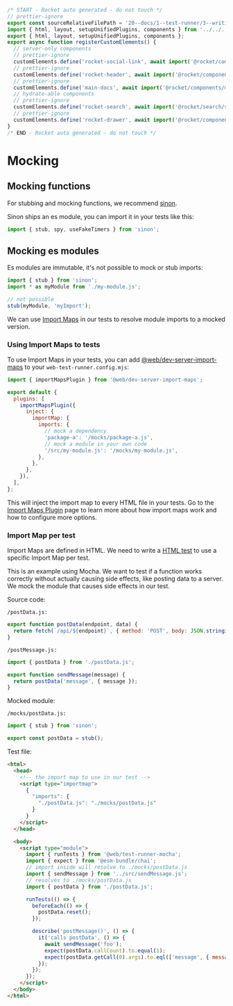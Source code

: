 ```js server
/* START - Rocket auto generated - do not touch */
// prettier-ignore
export const sourceRelativeFilePath = '20--docs/1--test-runner/3--writing-tests/50--mocking.rocket.md';
import { html, layout, setupUnifiedPlugins, components } from '../../../recursive.data.js';
export { html, layout, setupUnifiedPlugins, components };
export async function registerCustomElements() {
  // server-only components
  // prettier-ignore
  customElements.define('rocket-social-link', await import('@rocket/components/social-link.js').then(m => m.RocketSocialLink));
  // prettier-ignore
  customElements.define('rocket-header', await import('@rocket/components/header.js').then(m => m.RocketHeader));
  // prettier-ignore
  customElements.define('main-docs', await import('@rocket/components/main-docs.js').then(m => m.MainDocs));
  // hydrate-able components
  // prettier-ignore
  customElements.define('rocket-search', await import('@rocket/search/search.js').then(m => m.RocketSearch));
  // prettier-ignore
  customElements.define('rocket-drawer', await import('@rocket/components/drawer.js').then(m => m.RocketDrawer));
}
/* END - Rocket auto generated - do not touch */
```

# Mocking

## Mocking functions

For stubbing and mocking functions, we recommend [sinon](https://www.npmjs.com/package/sinon).

Sinon ships an es module, you can import it in your tests like this:

```js
import { stub, spy, useFakeTimers } from 'sinon';
```

## Mocking es modules

Es modules are immutable, it's not possible to mock or stub imports:

```js
import { stub } from 'sinon';
import * as myModule from './my-module.js';

// not possible
stub(myModule, 'myImport');
```

We can use [Import Maps](https://github.com/WICG/import-maps) in our tests to resolve module imports to a mocked version.

### Using Import Maps to tests

To use Import Maps in your tests, you can add [@web/dev-server-import-maps](../../dev-server/plugins/import-maps.md) to your `web-test-runner.config.mjs`:

```js
import { importMapsPlugin } from '@web/dev-server-import-maps';

export default {
  plugins: [
    importMapsPlugin({
      inject: {
        importMap: {
          imports: {
            // mock a dependency
            'package-a': '/mocks/package-a.js',
            // mock a module in your own code
            '/src/my-module.js': '/mocks/my-module.js',
          },
        },
      },
    }),
  ],
};
```

This will inject the import map to every HTML file in your tests. Go to the [Import Maps Plugin](../../dev-server/plugins/import-maps.md) page to learn more about how import maps work and how to configure more options.

### Import Map per test

Import Maps are defined in HTML. We need to write a [HTML test](./html-tests.md) to use a specific Import Map per test.

This is an example using Mocha. We want to test if a function works correctly without actually causing side effects, like posting data to a server. We mock the module that causes side effects in our test.

Source code:

`/postData.js:`

```js
export function postData(endpoint, data) {
  return fetch(`/api/${endpoint}`, { method: 'POST', body: JSON.stringify(data) });
}
```

`/postMessage.js:`

```js
import { postData } from './postData.js';

export function sendMessage(message) {
  return postData('message', { message });
}
```

Mocked module:

`/mocks/postData.js:`

```js
import { stub } from 'sinon';

export const postData = stub();
```

Test file:

```html
<html>
  <head>
    <!-- the import map to use in our test -->
    <script type="importmap">
      {
        "imports": {
          "./postData.js": "./mocks/postData.js"
        }
      }
    </script>
  </head>

  <body>
    <script type="module">
      import { runTests } from '@web/test-runner-mocha';
      import { expect } from '@esm-bundle/chai';
      // import inside will resolve to ./mocks/postData.js
      import { sendMessage } from '../src/sendMessage.js';
      // resolves to ./mocks/postData.js
      import { postData } from './postData.js';

      runTests(() => {
        beforeEach(() => {
          postData.reset();
        });

        describe('postMessage()', () => {
          it('calls postData', () => {
            await sendMessage('foo');
            expect(postData.callCount).to.equal(1);
            expect(postData.getCall(0).args).to.eql(['message', { message: 'foo' }]);
          });
        });
      });
    </script>
  </body>
</html>
```
